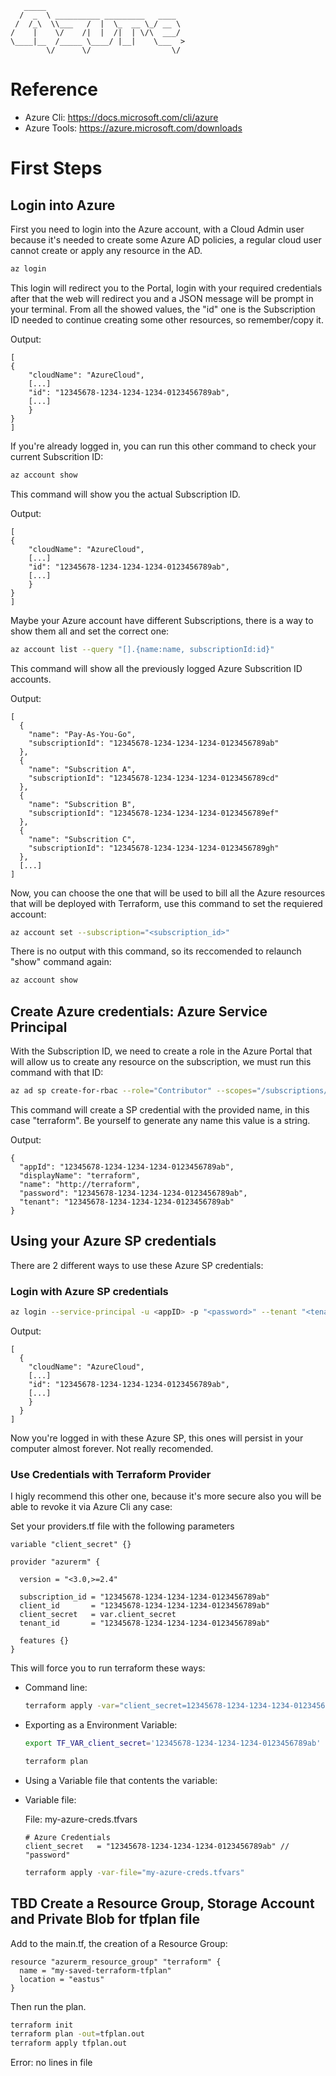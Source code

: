 ```
   _____                               
  /  _  \ __________ _________   ____  
 /  /_\  \\___   /  |  \_  __ \_/ __ \ 
/    |    \/    /|  |  /|  | \/\  ___/ 
\____|__  /_____ \____/ |__|    \___  >
        \/      \/                  \/ 
```
# Reference

- Azure Cli: https://docs.microsoft.com/cli/azure
- Azure Tools: https://azure.microsoft.com/downloads

# First Steps

## Login into Azure

First you need to login into the Azure account, with a Cloud Admin user because it's needed to create some Azure AD policies, a regular cloud user cannot create or apply any resource in the AD.

```bash
az login
```

This login will redirect you to the Portal, login with your required credentials after that the web will redirect you and a JSON message will be prompt in your terminal. From all the showed values, the "id" one is the Subscription ID needed to continue creating some other resources, so remember/copy it.

Output:

```
[
{
    "cloudName": "AzureCloud",
    [...]
    "id": "12345678-1234-1234-1234-0123456789ab",
    [...]
    }
}
]
```

If you're already logged in, you can run this other command to check your current Subscrition ID:

```bash
az account show
```

This command will show you the actual Subscription ID.

Output:

```
[
{
    "cloudName": "AzureCloud",
    [...]
    "id": "12345678-1234-1234-1234-0123456789ab",
    [...]
    }
}
]
```

Maybe your Azure account have different Subscriptions, there is a way to show them all and set the correct one:

```bash
az account list --query "[].{name:name, subscriptionId:id}"
```

This command will show all the previously logged Azure Subscrition ID accounts.

Output:

```
[
  {
    "name": "Pay-As-You-Go",
    "subscriptionId": "12345678-1234-1234-1234-0123456789ab"
  },
  {
    "name": "Subscrition A",
    "subscriptionId": "12345678-1234-1234-1234-0123456789cd"
  },
  {
    "name": "Subscrition B",
    "subscriptionId": "12345678-1234-1234-1234-0123456789ef"
  },
  {
    "name": "Subscrition C",
    "subscriptionId": "12345678-1234-1234-1234-0123456789gh"
  },
  [...]
]
```
Now, you can choose the one that will be used to bill all the Azure resources that will be deployed with Terraform, use this command to set the requiered account:

```bash
az account set --subscription="<subscription_id>"
```

There is no output with this command, so its reccomended to relaunch "show" command again:

```bash
az account show
```

## Create Azure credentials: Azure Service Principal

With the Subscription ID, we need to create a role in the Azure Portal that will allow us to create any resource on the subscription, we must run this command with that ID:

```bash
az ad sp create-for-rbac --role="Contributor" --scopes="/subscriptions/<subscription_id>" --name "terraform"
```

This command will create a SP credential with the provided name, in this case "terraform". Be yourself to generate any name this value is a string.

Output:

```
{
  "appId": "12345678-1234-1234-1234-0123456789ab",
  "displayName": "terraform",
  "name": "http://terraform",
  "password": "12345678-1234-1234-1234-0123456789ab",
  "tenant": "12345678-1234-1234-1234-0123456789ab"
}
```
## Using your Azure SP credentials

There are 2 different ways to use these Azure SP credentials:

### Login with Azure SP credentials
    
```bash
az login --service-principal -u <appID> -p "<password>" --tenant "<tenant>"
```

Output:

```
[
  {
    "cloudName": "AzureCloud",
    [...]
    "id": "12345678-1234-1234-1234-0123456789ab",
    [...]
    }
  }
]
```

Now you're logged in with these Azure SP, this ones will persist in your computer almost forever. Not really recomended.

### Use Credentials with Terraform Provider

I higly recommend this other one, because it's more secure also you will be able to revoke it via Azure Cli any case:

Set your providers.tf file with the following parameters

```hcl
variable "client_secret" {}

provider "azurerm" {

  version = "<3.0,>=2.4"

  subscription_id = "12345678-1234-1234-1234-0123456789ab"
  client_id       = "12345678-1234-1234-1234-0123456789ab"
  client_secret   = var.client_secret
  tenant_id       = "12345678-1234-1234-1234-0123456789ab"

  features {}
}
```

This will force you to run terraform these ways:

- Command line:
   ```bash 
   terraform apply -var="client_secret=12345678-1234-1234-1234-0123456789ab"
   ```

- Exporting as a Environment Variable:
    ```bash 
    export TF_VAR_client_secret='12345678-1234-1234-1234-0123456789ab'

    terraform plan
    ```

- Using a Variable file that contents the variable:

- Variable file: 

    File: my-azure-creds.tfvars

    ```hcl
    # Azure Credentials
    client_secret   = "12345678-1234-1234-1234-0123456789ab" // "password"
    ```
    ```bash
    terraform apply -var-file="my-azure-creds.tfvars"
    ```

## TBD Create a Resource Group, Storage Account and Private Blob for tfplan file

Add to the main.tf, the creation of a Resource Group:

```hcl
resource "azurerm_resource_group" "terraform" {
  name = "my-saved-terraform-tfplan"
  location = "eastus"
}
```

Then run the plan.

```bash
terraform init
terraform plan -out=tfplan.out
terraform apply tfplan.out
```

<!-- BEGINNING OF PRE-COMMIT-TERRAFORM DOCS HOOK -->
Error: no lines in file
<!-- END OF PRE-COMMIT-TERRAFORM DOCS HOOK -->
